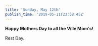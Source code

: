 ```yaml
---
title: 'Sunday, May 12th'
publish_time: '2019-05-11T23:58:45Z'
---
```


**Happy Mothers Day to all the Ville Mom's!**

Rest Day.
